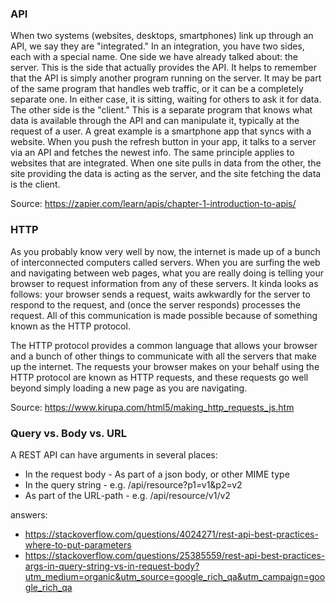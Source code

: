 ### API
When two systems (websites, desktops, smartphones) link up through an API, we say they are "integrated." In an integration, you have two sides, each with a special name. One side we have already talked about: the server. This is the side that actually provides the API. It helps to remember that the API is simply another program running on the server. It may be part of the same program that handles web traffic, or it can be a completely separate one. In either case, it is sitting, waiting for others to ask it for data. The other side is the "client." This is a separate program that knows what data is available through the API and can manipulate it, typically at the request of a user. A great example is a smartphone app that syncs with a website. When you push the refresh button in your app, it talks to a server via an API and fetches the newest info. The same principle applies to websites that are integrated. When one site pulls in data from the other, the site providing the data is acting as the server, and the site fetching the data is the client.

 Source: https://zapier.com/learn/apis/chapter-1-introduction-to-apis/


### HTTP
As you probably know very well by now, the internet is made up of a bunch of interconnected computers called servers. When you are surfing the web and navigating between web pages, what you are really doing is telling your browser to request information from any of these servers. It kinda looks as follows: your browser sends a request, waits awkwardly for the server to respond to the request, and (once the server responds) processes the request. All of this communication is made possible because of something known as the HTTP protocol.

The HTTP protocol provides a common language that allows your browser and a bunch of other things to communicate with all the servers that make up the internet. The requests your browser makes on your behalf using the HTTP protocol are known as HTTP requests, and these requests go well beyond simply loading a new page as you are navigating.

Source: https://www.kirupa.com/html5/making_http_requests_js.htm

### Query vs. Body vs. URL
A REST API can have arguments in several places:
- In the request body - As part of a json body, or other MIME type
- In the query string - e.g. /api/resource?p1=v1&p2=v2
- As part of the URL-path - e.g. /api/resource/v1/v2

answers: 
- https://stackoverflow.com/questions/4024271/rest-api-best-practices-where-to-put-parameters
- https://stackoverflow.com/questions/25385559/rest-api-best-practices-args-in-query-string-vs-in-request-body?utm_medium=organic&utm_source=google_rich_qa&utm_campaign=google_rich_qa

